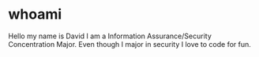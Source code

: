 # whoami

Hello my name is David I am a Information Assurance/Security Concentration Major. Even though I major in security I love to code for fun.  
